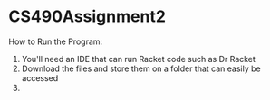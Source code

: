 # CS490Assignment2
How to Run the Program:
  1. You'll need an IDE that can run Racket code such as Dr Racket
  2. Download the files and store them on a folder that can easily be accessed
  3. 
